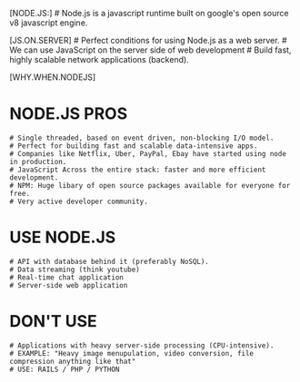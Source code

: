 [NODE.JS:] 
    # Node.js is a javascript runtime built on google's open source v8 javascript engine.

[JS.ON.SERVER] 
    # Perfect conditions for using Node.js as a web server.
    # We can use JavaScript on the server side of web development
    # Build fast, highly scalable network applications (backend).

[WHY.WHEN.NODEJS]
# NODE.JS PROS
    # Single threaded, based on event driven, non-blocking I/O model.
    # Perfect for building fast and scalable data-intensive apps.
    # Companies like Netflix, Uber, PayPal, Ebay have started using node in production.
    # JavaScript Across the entire stack: faster and more efficient development.
    # NPM: Huge libary of open source packages available for everyone for free.
    # Very active developer community.
# USE NODE.JS
    # API with database behind it (preferably NoSQL).
    # Data streaming (think youtube)
    # Real-time chat application
    # Server-side web application
# DON'T USE
    # Applications with heavy server-side processing (CPU-intensive).
    # EXAMPLE: "Heavy image menupulation, video conversion, file compression anything like that"
    # USE: RAILS / PHP / PYTHON

